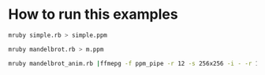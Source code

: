 # How to run this examples

```bash
mruby simple.rb > simple.ppm
```

```bash
mruby mandelbrot.rb > m.ppm
```

```bash
mruby mandelbrot_anim.rb |ffmepg -f ppm_pipe -r 12 -s 256x256 -i - -r 12 -pix_fmt yuv420p ma.mp4
```
